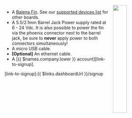 <img style="float: right;padding-left: 10px;" src="/img/fincm3/fincm3.jpg" width="30%">

* A [Balena Fin][fin-link]. See our [supported devices list][supportedDevicesList] for other boards.
* A 5.5/2.1mm Barrel Jack Power supply rated at 6 - 24 Vdc. It is also possible to power the fin via the phoenix connector next to the barrel jack, be sure to **never** apply power to both connectors simultaneously!
* A micro USB cable.
* **[Optional]** An ethernet cable.
* A [{{ $names.company.lower }} account][link-to-signup].

[fin-link]: https://store.balena.io/collections/developer-kit/products/balenafin-developer-kit-v1-1-cm3-l
[supportedDevicesList]:/hardware/devices/
[link-to-signup]:{{ $links.dashboardUrl }}/signup
